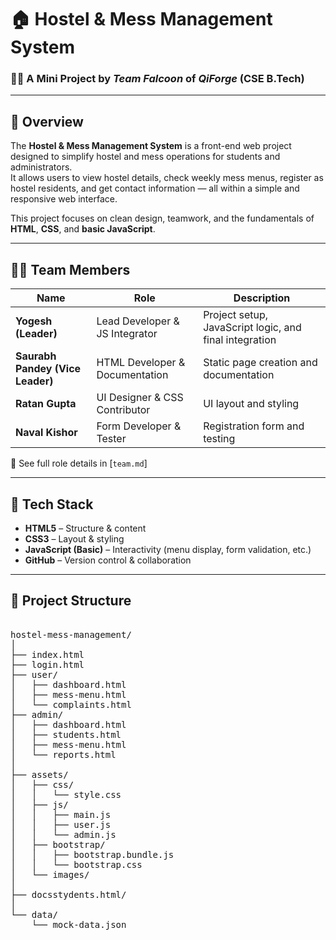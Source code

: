 # 🏠 Hostel & Mess Management System

### 👨‍💻 A Mini Project by *Team Falcoon* of *QiForge* (CSE B.Tech)

---

## 📘 Overview

The **Hostel & Mess Management System** is a front-end web project designed to simplify hostel and mess operations for students and administrators.  
It allows users to view hostel details, check weekly mess menus, register as hostel residents, and get contact information — all within a simple and responsive web interface.

This project focuses on clean design, teamwork, and the fundamentals of **HTML**, **CSS**, and **basic JavaScript**.

---

## 🧑‍💻 Team Members

| Name | Role | Description |
|------|------|--------------|
| **Yogesh (Leader)** | Lead Developer & JS Integrator | Project setup, JavaScript logic, and final integration |
| **Saurabh Pandey (Vice Leader)** | HTML Developer & Documentation | Static page creation and documentation |
| **Ratan Gupta** | UI Designer & CSS Contributor | UI layout and styling |
| **Naval Kishor** | Form Developer & Tester | Registration form and testing |

📄 See full role details in [`team.md`]

---

## 🧱 Tech Stack

- **HTML5** – Structure & content  
- **CSS3** – Layout & styling  
- **JavaScript (Basic)** – Interactivity (menu display, form validation, etc.)  
- **GitHub** – Version control & collaboration  

---

## 📂 Project Structure
<pre>

hostel-mess-management/
│
├── index.html
├── login.html
├── user/
│   ├── dashboard.html
│   ├── mess-menu.html
│   └── complaints.html
├── admin/
│   ├── dashboard.html
│   ├── students.html
│   ├── mess-menu.html
│   └── reports.html
│
├── assets/
│   ├── css/
│   │   └── style.css
│   ├── js/
│   │   ├── main.js
│   │   ├── user.js
│   │   └── admin.js
│   ├── bootstrap/
│   │   ├── bootstrap.bundle.js
│   │   └── bootstrap.css
│   └── images/
│
├── docsstydents.html/
│
└── data/
    └── mock-data.json


</pre>

